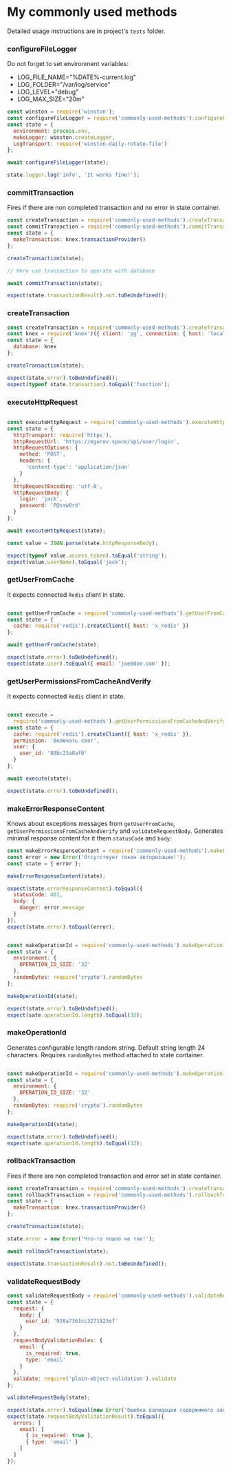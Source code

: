 # My commonly used methods  

Detailed usage instructions are in project's `tests` folder.

### configureFileLogger  

Do not forget to set environment variables:  
 - LOG_FILE_NAME="%DATE%-current.log"  
 - LOG_FOLDER="/var/log/service"  
 - LOG_LEVEL="debug"  
 - LOG_MAX_SIZE="20m"  

```javascript  
const winston = require('winston');
const configureFileLogger = require('commonly-used-methods').configureFileLogger;
const state = {
  environment: process.env,
  makeLogger: winston.createLogger,
  LogTransport: require('winston-daily-rotate-file')
};

await configureFileLogger(state);

state.logger.log('info', 'It works fine!');
```  

### commitTransaction  

Fires if there are non completed transaction and no error in state container.

```javascript  
const createTransaction = require('commonly-used-methods').createTransaction;
const commitTransaction = require('commonly-used-methods').commitTransaction;
const state = {
  makeTransaction: knex.transactionProvider()
};

createTransaction(state);

// Here use transaction to operate with database

await commitTransaction(state);

expect(state.transactionResult).not.toBeUndefined();
```  

### createTransaction  

```javascript  
const createTransaction = require('commonly-used-methods').createTransaction;
const knex = require('knex')({ client: 'pg', connection: { host: 'localhost' }});
const state = {
  database: knex
};

createTransaction(state);

expect(state.error).toBeUndefined();
expect(typeof state.transaction).toEqual('function');
```  

### executeHttpRequest  

```javascript

const executeHttpRequest = require('commonly-used-methods').executeHttpRequest;
const state = {
  httpTransport: require('https'),
  httpRequestUrl: 'https://egorov.space/api/user/login',
  httpRequestOptions: {
    method: 'POST',
    headers: {
      'content-type': 'application/json'
    }
  },
  httpRequestEncoding: 'utf-8',
  httpRequestBody: {
    login: 'jack',
    password: 'P@ssw0rd'
  }
};

await executeHttpRequest(state);

const value = JSON.parse(state.httpResponseBody);

expect(typeof value.access_token).toEqual('string');
expect(value.userName).toEqual('jack');

```  

### getUserFromCache  

It expects connected `Redis` client in state.  

```javascript

const getUserFromCache = require('commonly-used-methods').getUserFromCache;
const state = {
  cache: require('redis').createClient({ host: 'x_redis' })
};

await getUserFromCache(state);

expect(state.error).toBeUndefined();
expect(state.user).toEqual({ email: 'joe@doe.com' });

```  

### getUserPermissionsFromCacheAndVerify  

It expects connected `Redis` client in state.  

```javascript

const execute = 
  require('commonly-used-methods').getUserPermissionsFromCacheAndVerify;
const state = {
  cache: require('redis').createClient({ host: 'x_redis' }),
  permission: 'Включать свет',
  user: {
    user_id: '88bc23a8af0'
  }
};

await execute(state);

expect(state.error).toBeUndefined();

```  

### makeErrorResponseContent  

Knows about exceptions messages from `getUserFromCache`, `getUserPermissionsFromCacheAndVerify` and `validateRequestBody`. Generates minimal response content for it them `statusCode` and `body`:

```javascript  
const makeErrorResponseContent = require('commonly-used-methods').makeErrorResponseContent;
const error = new Error('Отсутствует токен авторизации!');
const state = { error };

makeErrorResponseContent(state);

expect(state.errorResponseContent).toEqual({
  statusCode: 401,
  body: {
    danger: error.message
  }
});
expect(state.error).toEqual(error);
```  

```javascript

const makeOperationId = require('commonly-used-methods').makeOperationId;
const state = {
  environment: {
    OPERATION_ID_SIZE: '32'
  },
  randomBytes: require('crypto').randomBytes
};

makeOperationId(state);

expect(state.error).toBeUndefined();
expect(sate.operationId.length).toEqual(32);

``` 

### makeOperationId  

Generates configurable length random string. Default string length 24 characters. Requires `randomBytes` method attached to state container.

```javascript

const makeOperationId = require('commonly-used-methods').makeOperationId;
const state = {
  environment: {
    OPERATION_ID_SIZE: '32'
  },
  randomBytes: require('crypto').randomBytes
};

makeOperationId(state);

expect(state.error).toBeUndefined();
expect(sate.operationId.length).toEqual(32);

```  

### rollbackTransaction  

Fires if there are non completed transaction and error set in state container.

```javascript  
const createTransaction = require('commonly-used-methods').createTransaction;
const rollbackTransaction = require('commonly-used-methods').rollbackTransaction;
const state = {
  makeTransaction: knex.transactionProvider()
};

createTransaction(state);

state.error = new Error('Что-то пошло не так!');

await rollbackTransaction(state);

expect(state.transactionResult).not.toBeUndefined();
```  

### validateRequestBody  

```javascript  
const validateRequestBody = require('commonly-used-methods').validateRequestBody;
const state = {
  request: {
    body: {
      user_id: '938a7361cc3271923ef'
    }
  },
  requestBodyValidationRules: {
    email: {
      is_required: true,
      type: 'email'
    }
  },
  validate: require('plain-object-validation').validate
};

validateRequestBody(state);

expect(state.error).toEqual(new Error('Ошибка валидации содержимого запроса!'));
expect(state.requestBodyValidationResult).toEqual({
  errors: [
    email: [
      { is_required: true },
      { type: 'email' }
    ]
  ]
});
```  